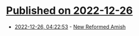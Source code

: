 # [Published on 2022-12-26](index.md)

* [2022-12-26, 04:22:53](https://news.ycombinator.com/item?id=34134560) - [New Reformed Amish](https://newreformedamish.org)
